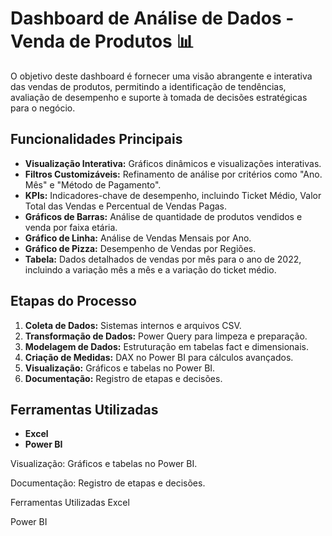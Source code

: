 # Dashboard de Análise de Dados - Venda de Produtos 📊

O objetivo deste dashboard é fornecer uma visão abrangente e interativa das vendas de produtos, permitindo a identificação de tendências, avaliação de desempenho e suporte à tomada de decisões estratégicas para o negócio.


## Funcionalidades Principais

- **Visualização Interativa:** Gráficos dinâmicos e visualizações interativas.
- **Filtros Customizáveis:** Refinamento de análise por critérios como "Ano. Mês" e "Método de Pagamento".
- **KPIs:** Indicadores-chave de desempenho, incluindo Ticket Médio, Valor Total das Vendas e Percentual de Vendas Pagas.
- **Gráficos de Barras:** Análise de quantidade de produtos vendidos e venda por faixa etária.
- **Gráfico de Linha:** Análise de Vendas Mensais por Ano.
- **Gráfico de Pizza:** Desempenho de Vendas por Regiões.
- **Tabela:** Dados detalhados de vendas por mês para o ano de 2022, incluindo a variação mês a mês e a variação do ticket médio.

## Etapas do Processo

1. **Coleta de Dados:** Sistemas internos e arquivos CSV.
2. **Transformação de Dados:** Power Query para limpeza e preparação.
3. **Modelagem de Dados:** Estruturação em tabelas fact e dimensionais.
4. **Criação de Medidas:** DAX no Power BI para cálculos avançados.
5. **Visualização:** Gráficos e tabelas no Power BI.
6. **Documentação:** Registro de etapas e decisões.

## Ferramentas Utilizadas

- **Excel**
- **Power BI**

Visualização: Gráficos e tabelas no Power BI.

Documentação: Registro de etapas e decisões.

Ferramentas Utilizadas
Excel

Power BI


